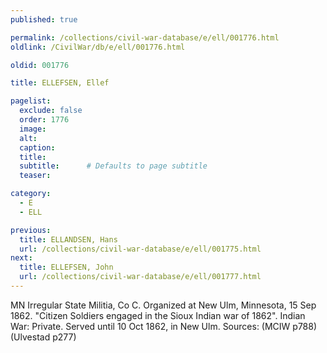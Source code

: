```yaml
---
published: true

permalink: /collections/civil-war-database/e/ell/001776.html
oldlink: /CivilWar/db/e/ell/001776.html

oldid: 001776

title: ELLEFSEN, Ellef

pagelist:
  exclude: false
  order: 1776
  image: 
  alt:
  caption:
  title:
  subtitle:      # Defaults to page subtitle
  teaser:

category: 
  - E 
  - ELL

previous:
  title: ELLANDSEN, Hans
  url: /collections/civil-war-database/e/ell/001775.html  
next:
  title: ELLEFSEN, John
  url: /collections/civil-war-database/e/ell/001777.html   
---
```

MN Irregular State Militia, Co C. Organized at New Ulm, Minnesota, 15 Sep 1862. &quot;Citizen Soldiers engaged in the Sioux Indian war of 1862&quot;. Indian War: Private. Served until 10 Oct 1862, in New Ulm. Sources: (MCIW p788) (Ulvestad p277)